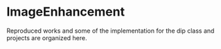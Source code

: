 # ImageEnhancement

Reproduced works and some of the implementation for the dip class and projects are organized here. 
